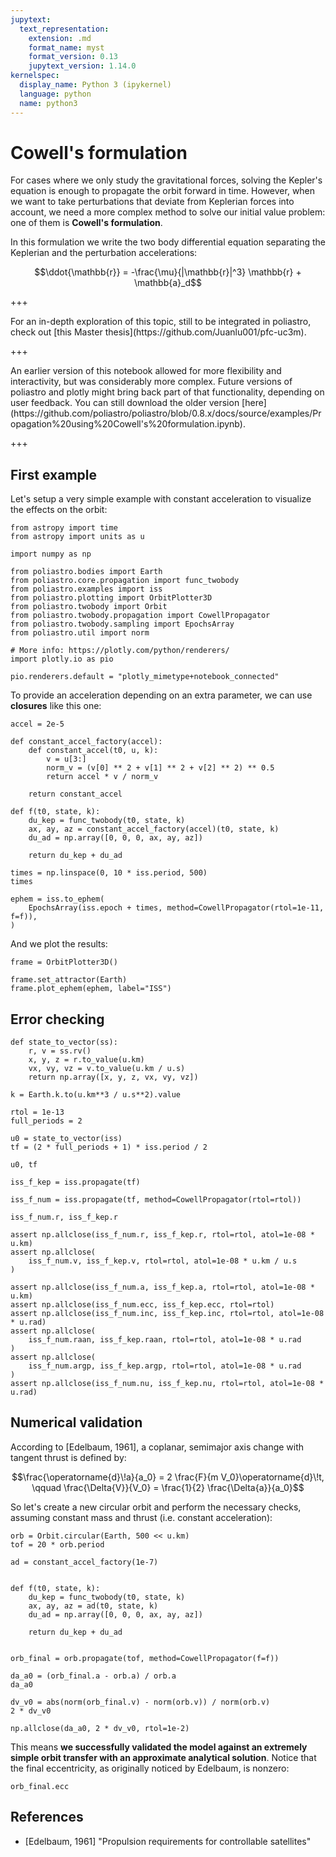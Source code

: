 ```yaml
---
jupytext:
  text_representation:
    extension: .md
    format_name: myst
    format_version: 0.13
    jupytext_version: 1.14.0
kernelspec:
  display_name: Python 3 (ipykernel)
  language: python
  name: python3
---
```


# Cowell's formulation

For cases where we only study the gravitational forces, solving the Kepler's equation is enough to propagate the orbit forward in time. However, when we want to take perturbations that deviate from Keplerian forces into account, we need a more complex method to solve our initial value problem: one of them is **Cowell's formulation**.

In this formulation we write the two body differential equation separating the Keplerian and the perturbation accelerations:

$$\ddot{\mathbb{r}} = -\frac{\mu}{|\mathbb{r}|^3} \mathbb{r} + \mathbb{a}_d$$

+++

<div class="alert alert-info">For an in-depth exploration of this topic, still to be integrated in poliastro, check out [this Master thesis](https://github.com/Juanlu001/pfc-uc3m).</div>

+++

<div class="alert alert-info">An earlier version of this notebook allowed for more flexibility and interactivity, but was considerably more complex. Future versions of poliastro and plotly might bring back part of that functionality, depending on user feedback. You can still download the older version [here](https://github.com/poliastro/poliastro/blob/0.8.x/docs/source/examples/Propagation%20using%20Cowell's%20formulation.ipynb).</div>

+++

## First example

Let's setup a very simple example with constant acceleration to visualize the effects on the orbit:

```{code-cell}
from astropy import time
from astropy import units as u

import numpy as np

from poliastro.bodies import Earth
from poliastro.core.propagation import func_twobody
from poliastro.examples import iss
from poliastro.plotting import OrbitPlotter3D
from poliastro.twobody import Orbit
from poliastro.twobody.propagation import CowellPropagator
from poliastro.twobody.sampling import EpochsArray
from poliastro.util import norm
```

```{code-cell}
# More info: https://plotly.com/python/renderers/
import plotly.io as pio

pio.renderers.default = "plotly_mimetype+notebook_connected"
```

To provide an acceleration depending on an extra parameter, we can use **closures** like this one:

```{code-cell}
accel = 2e-5
```

```{code-cell}
def constant_accel_factory(accel):
    def constant_accel(t0, u, k):
        v = u[3:]
        norm_v = (v[0] ** 2 + v[1] ** 2 + v[2] ** 2) ** 0.5
        return accel * v / norm_v

    return constant_accel
```

```{code-cell}
def f(t0, state, k):
    du_kep = func_twobody(t0, state, k)
    ax, ay, az = constant_accel_factory(accel)(t0, state, k)
    du_ad = np.array([0, 0, 0, ax, ay, az])

    return du_kep + du_ad
```

```{code-cell}
times = np.linspace(0, 10 * iss.period, 500)
times
```

```{code-cell}
ephem = iss.to_ephem(
    EpochsArray(iss.epoch + times, method=CowellPropagator(rtol=1e-11, f=f)),
)
```

And we plot the results:

```{code-cell}
frame = OrbitPlotter3D()

frame.set_attractor(Earth)
frame.plot_ephem(ephem, label="ISS")
```

## Error checking

```{code-cell}
def state_to_vector(ss):
    r, v = ss.rv()
    x, y, z = r.to_value(u.km)
    vx, vy, vz = v.to_value(u.km / u.s)
    return np.array([x, y, z, vx, vy, vz])
```

```{code-cell}
k = Earth.k.to(u.km**3 / u.s**2).value
```

```{code-cell}
rtol = 1e-13
full_periods = 2
```

```{code-cell}
u0 = state_to_vector(iss)
tf = (2 * full_periods + 1) * iss.period / 2

u0, tf
```

```{code-cell}
iss_f_kep = iss.propagate(tf)
```

```{code-cell}
iss_f_num = iss.propagate(tf, method=CowellPropagator(rtol=rtol))
```

```{code-cell}
iss_f_num.r, iss_f_kep.r
```

```{code-cell}
assert np.allclose(iss_f_num.r, iss_f_kep.r, rtol=rtol, atol=1e-08 * u.km)
assert np.allclose(
    iss_f_num.v, iss_f_kep.v, rtol=rtol, atol=1e-08 * u.km / u.s
)
```

```{code-cell}
assert np.allclose(iss_f_num.a, iss_f_kep.a, rtol=rtol, atol=1e-08 * u.km)
assert np.allclose(iss_f_num.ecc, iss_f_kep.ecc, rtol=rtol)
assert np.allclose(iss_f_num.inc, iss_f_kep.inc, rtol=rtol, atol=1e-08 * u.rad)
assert np.allclose(
    iss_f_num.raan, iss_f_kep.raan, rtol=rtol, atol=1e-08 * u.rad
)
assert np.allclose(
    iss_f_num.argp, iss_f_kep.argp, rtol=rtol, atol=1e-08 * u.rad
)
assert np.allclose(iss_f_num.nu, iss_f_kep.nu, rtol=rtol, atol=1e-08 * u.rad)
```

## Numerical validation

According to [Edelbaum, 1961], a coplanar, semimajor axis change with tangent thrust is defined by:

$$\frac{\operatorname{d}\!a}{a_0} = 2 \frac{F}{m V_0}\operatorname{d}\!t, \qquad \frac{\Delta{V}}{V_0} = \frac{1}{2} \frac{\Delta{a}}{a_0}$$

So let's create a new circular orbit and perform the necessary checks, assuming constant mass and thrust (i.e. constant acceleration):

```{code-cell}
orb = Orbit.circular(Earth, 500 << u.km)
tof = 20 * orb.period

ad = constant_accel_factory(1e-7)


def f(t0, state, k):
    du_kep = func_twobody(t0, state, k)
    ax, ay, az = ad(t0, state, k)
    du_ad = np.array([0, 0, 0, ax, ay, az])

    return du_kep + du_ad


orb_final = orb.propagate(tof, method=CowellPropagator(f=f))
```

```{code-cell}
da_a0 = (orb_final.a - orb.a) / orb.a
da_a0
```

```{code-cell}
dv_v0 = abs(norm(orb_final.v) - norm(orb.v)) / norm(orb.v)
2 * dv_v0
```

```{code-cell}
np.allclose(da_a0, 2 * dv_v0, rtol=1e-2)
```

This means **we successfully validated the model against an extremely simple orbit transfer with an approximate analytical solution**. Notice that the final eccentricity, as originally noticed by Edelbaum, is nonzero:

```{code-cell}
orb_final.ecc
```

## References

* [Edelbaum, 1961] "Propulsion requirements for controllable satellites"
